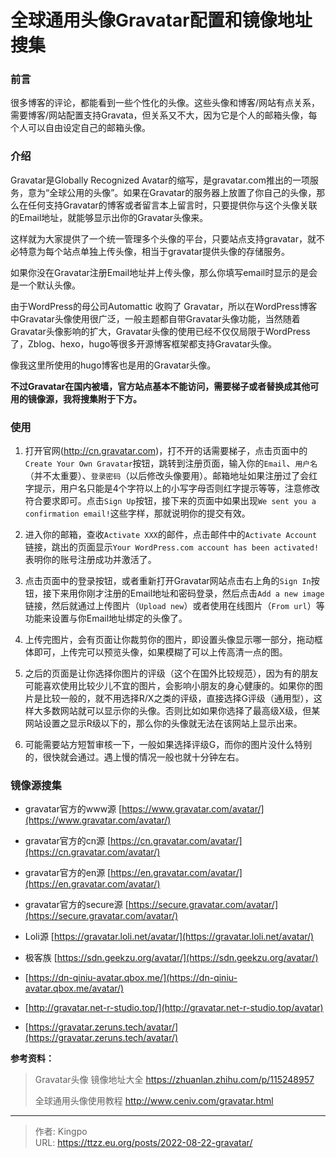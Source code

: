 # 全球通用头像Gravatar配置和镜像地址搜集


<!--more-->
### 前言
很多博客的评论，都能看到一些个性化的头像。这些头像和博客/网站有点关系，需要博客/网站配置支持Gravata，但关系又不大，因为它是个人的邮箱头像，每个人可以自由设定自己的邮箱头像。

### 介绍
Gravatar是Globally Recognized Avatar的缩写，是gravatar.com推出的一项服务，意为“全球公用的头像”。如果在Gravatar的服务器上放置了你自己的头像，那么在任何支持Gravatar的博客或者留言本上留言时，只要提供你与这个头像关联的Email地址，就能够显示出你的Gravatar头像来。

这样就为大家提供了一个统一管理多个头像的平台，只要站点支持gravatar，就不必特意为每个站点单独上传头像，相当于gravatar提供头像的存储服务。

如果你没在Gravatar注册Email地址并上传头像，那么你填写email时显示的是会是一个默认头像。

由于WordPress的母公司Automattic 收购了 Gravatar，所以在WordPress博客中Gravatar头像使用很广泛，一般主题都自带Gravatar头像功能，当然随着Gravatar头像影响的扩大，Gravatar头像的使用已经不仅仅局限于WordPress了，Zblog、hexo，hugo等很多开源博客框架都支持Gravatar头像。

像我这里所使用的hugo博客也是用的Gravatar头像。

**不过Gravatar在国内被墙，官方站点基本不能访问，需要梯子或者替换成其他可用的镜像源，我将搜集附于下方。**

### 使用
1. 打开官网(http://cn.gravatar.com)，打不开的话需要梯子，点击页面中的`Create Your Own Gravatar`按钮，跳转到注册页面，输入你的`Email`、`用户名`（并不太重要）、`登录密码`（以后修改头像要用）。邮箱地址如果注册过了会红字提示，用户名只能是4个字符以上的小写字母否则红字提示等等，注意修改符合要求即可。点击`Sign Up`按钮，接下来的页面中如果出现`We sent you a confirmation email!`这些字样，那就说明你的提交有效。

2. 进入你的邮箱，查收`Activate XXX`的邮件，点击邮件中的`Activate Account`链接，跳出的页面显示`Your WordPress.com account has been activated!`表明你的账号注册成功并激活了。

3. 点击页面中的登录按钮，或者重新打开Gravatar网站点击右上角的`Sign In`按钮，接下来用你刚才注册的Email地址和密码登录，然后点击`Add a new image`链接，然后就通过上传图片（`Upload new`）或者使用在线图片（`From url`）等功能来设置与你Email地址绑定的头像了。

4. 上传完图片，会有页面让你裁剪你的图片，即设置头像显示哪一部分，拖动框体即可，上传完可以预览头像，如果模糊了可以上传高清一点的图。

5. 之后的页面是让你选择你图片的评级（这个在国外比较规范），因为有的朋友可能喜欢使用比较少儿不宜的图片，会影响小朋友的身心健康的。如果你的图片是比较一般的，就不用选择R/X之类的评级，直接选择G评级（通用型），这样大多数网站就可以显示你的头像。否则比如如果你选择了最高级X级，但某网站设置之显示R级以下的，那么你的头像就无法在该网站上显示出来。

6. 可能需要站方短暂审核一下，一般如果选择评级G，而你的图片没什么特别的，很快就会通过。遇上慢的情况一般也就十分钟左右。



### 镜像源搜集

-   gravatar官方的www源 [https://www.gravatar.com/avatar/](https://www.gravatar.com/avatar/)
-   gravatar官方的cn源 [https://cn.gravatar.com/avatar/](https://cn.gravatar.com/avatar/)
-   gravatar官方的en源 [https://en.gravatar.com/avatar/](https://en.gravatar.com/avatar/)
-   gravatar官方的secure源 [https://secure.gravatar.com/avatar/](https://secure.gravatar.com/avatar/)

-   Loli源 [https://gravatar.loli.net/avatar/](https://gravatar.loli.net/avatar/)
-   极客族 [https://sdn.geekzu.org/avatar/](https://sdn.geekzu.org/avatar/)
- [https://dn-qiniu-avatar.qbox.me/](https://dn-qiniu-avatar.qbox.me/avatar/)
- [http://gravatar.net-r-studio.top/](http://gravatar.net-r-studio.top/avatar)
- [https://gravatar.zeruns.tech/avatar/](https://gravatar.zeruns.tech/avatar/)


**参考资料：**
> Gravatar头像 镜像地址大全 https://zhuanlan.zhihu.com/p/115248957
>
> 全球通用头像使用教程 http://www.ceniv.com/gravatar.html

---

> 作者: Kingpo  
> URL: https://ttzz.eu.org/posts/2022-08-22-gravatar/  

